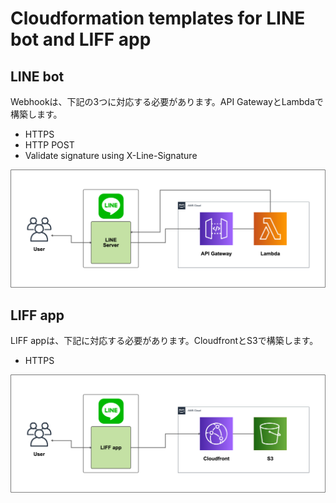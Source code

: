 Cloudformation templates for LINE bot and LIFF app
===

## LINE bot
Webhookは、下記の3つに対応する必要があります。API GatewayとLambdaで構築します。

* HTTPS
* HTTP POST
* Validate signature using X-Line-Signature

![webhook](https://github.com/cm-nakamura-yuki/line-infra-cfn/blob/images/Webhook.png)

## LIFF app
LIFF appは、下記に対応する必要があります。CloudfrontとS3で構築します。

* HTTPS

![liff](https://github.com/cm-nakamura-yuki/line-infra-cfn/blob/images/LIFF_app.png)